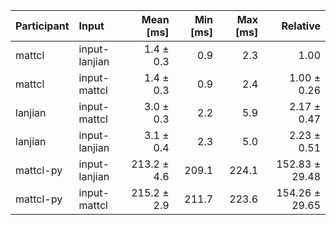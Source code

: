 | Participant | Input | Mean [ms] | Min [ms] | Max [ms] | Relative |
|:---|:---|---:|---:|---:|---:|
| mattcl | input-lanjian | 1.4 ± 0.3 | 0.9 | 2.3 | 1.00 |
| mattcl | input-mattcl | 1.4 ± 0.3 | 0.9 | 2.4 | 1.00 ± 0.26 |
| lanjian | input-mattcl | 3.0 ± 0.3 | 2.2 | 5.9 | 2.17 ± 0.47 |
| lanjian | input-lanjian | 3.1 ± 0.4 | 2.3 | 5.0 | 2.23 ± 0.51 |
| mattcl-py | input-lanjian | 213.2 ± 4.6 | 209.1 | 224.1 | 152.83 ± 29.48 |
| mattcl-py | input-mattcl | 215.2 ± 2.9 | 211.7 | 223.6 | 154.26 ± 29.65 |
